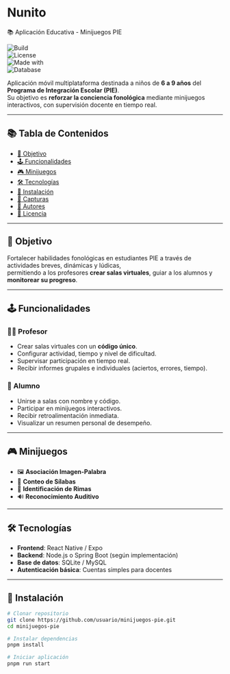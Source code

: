# Nunito 
📚 Aplicación Educativa - Minijuegos PIE  

![Build](https://img.shields.io/badge/build-in_progress-yellow)  
![License](https://img.shields.io/badge/license-MIT-blue)  
![Made with](https://img.shields.io/badge/made%20with-React%20Native-61DAFB?logo=react)  
![Database](https://img.shields.io/badge/database-SQL-lightgrey?logo=sqlite)  

Aplicación móvil multiplataforma destinada a niños de **6 a 9 años** del **Programa de Integración Escolar (PIE)**.  
Su objetivo es **reforzar la conciencia fonológica** mediante minijuegos interactivos, con supervisión docente en tiempo real.  

---

## 📚 Tabla de Contenidos  
- [🎯 Objetivo](#-objetivo)  
- [🕹️ Funcionalidades](#️-funcionalidades)  
- [🎮 Minijuegos](#-minijuegos)  
- [🛠️ Tecnologías](#️-tecnologías)  
- [🚀 Instalación](#-instalación)  
- [📸 Capturas](#-capturas)  
- [👥 Autores](#-autores)  
- [📄 Licencia](#-licencia)  

---

## 🎯 Objetivo  
Fortalecer habilidades fonológicas en estudiantes PIE a través de actividades breves, dinámicas y lúdicas,  
permitiendo a los profesores **crear salas virtuales**, guiar a los alumnos y **monitorear su progreso**.  

---

## 🕹️ Funcionalidades  

### 👩‍🏫 Profesor  
- Crear salas virtuales con un **código único**.  
- Configurar actividad, tiempo y nivel de dificultad.  
- Supervisar participación en tiempo real.  
- Recibir informes grupales e individuales (aciertos, errores, tiempo).  

### 👦 Alumno  
- Unirse a salas con nombre y código.  
- Participar en minijuegos interactivos.  
- Recibir retroalimentación inmediata.  
- Visualizar un resumen personal de desempeño.  

---

## 🎮 Minijuegos  
- 🖼️ **Asociación Imagen-Palabra**  
- 🔡 **Conteo de Sílabas**  
- 🎵 **Identificación de Rimas**  
- 🔊 **Reconocimiento Auditivo**  

---

## 🛠️ Tecnologías  
- **Frontend**: React Native / Expo  
- **Backend**: Node.js o Spring Boot (según implementación)  
- **Base de datos**: SQLite / MySQL  
- **Autenticación básica**: Cuentas simples para docentes  

---

## 🚀 Instalación  

```bash
# Clonar repositorio
git clone https://github.com/usuario/minijuegos-pie.git
cd minijuegos-pie

# Instalar dependencias
pnpm install

# Iniciar aplicación
pnpm run start
